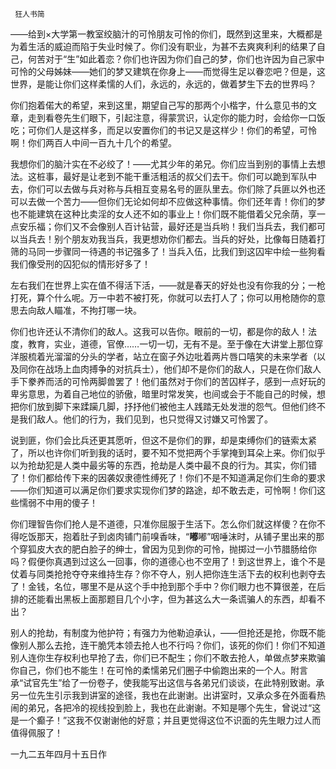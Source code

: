      狂人书简 

   ——给到×大学第一教室绞脑汁的可怜朋友可怜的你们，既然到这里来，大概都是为着生活的威迫而陷于失业时候了。你们没有职业，为甚不去爽爽利利的结果了自己，何苦对于“生”如此着恋？你们也许因为你们自己的梦，你们也许因为自己家中可怜的父母姊妹——她们的梦又建筑在你身上——而觉得生足以眷恋吧？但是，这世界，是能让你们这样柔懦的人们，永远的，永远的，做着梦生下去的世界吗？

   你们抱着偌大的希望，来到这里，期望自己写的那两个小楷字，什么意见书的文章，走到看卷先生们眼下，引起注意，得蒙赏识，认定你的能力时，会给你一口饭吃；可你们人是这样多，而足以安置你们的书记又是这样少！你们的希望，可怜啊！你们两百人中间一百九十几个的希望。

   我想你们的脑汁实在不必绞了！——尤其少年的弟兄。你们应当到别的事情上去想法。这桩事，最好是让老到不能干重活粗活的叔父们去干。你们可以跪到军队中去，你们可以去做与兵对称与兵相互变易名号的匪队里去。你们除了兵匪以外也还可以去做一个苦力——但你们无论如何却不应做这种事情。你们还年青！你们的梦也不能建筑在这种比卖淫的女人还不如的事业上！你们既不能借着父兄余荫，享一点安乐福；你们又不会像别人百计钻营，最好还是当兵哟！我们当兵去，我们都可以当兵去！别个朋友劝我当兵，我更想劝你们都去。当兵的好处，比像每日随着打筛的马同一步骤同一待遇的书记强多了！当兵入伍，比我们到这囚牢中绘一些狗看我们像受刑的囚犯似的情形好多了！

   左右我们在世界上实在值不得活下活，——就是春天的好处也没有你我的分；一枪打死，算个什么呢。万一中若不被打死，你就可以去打人了；你可以用枪随你的意思去向敌人瞄准，不拘打哪一块。

   你们也许还认不清你们的敌人。这我可以告你。眼前的一切，都是你的敌人！法度，教育，实业，道德，官僚……一切一切，无有不是。至于像在大讲堂上那位穿洋服梳着光溜溜的分头的学者，站立在窗子外边吡着两片唇口嘻笑的未来学者（以及同你在战场上血肉搏争的对抗兵士），他们却不是你们的敌人，只是在你们敌人手下豢养而活的可怜两脚兽罢了！他们虽然对于你们的苦囚样子，感到一点好玩的卑劣意思，为着自己地位的骄傲，暗里时常发笑，也间或会于不能自己的时候，想把你们放到脚下来蹂躏几脚，抒抒他们被他主人践踏无处发泄的怨气。但他们终不是我们敌人。他们的行为，我们见到，也只觉得又讨嫌又可怜罢了。

   说到匪，你们会比兵还更其愿听，但这不是你们的罪，却是束缚你们的链索太紧了，所以也许你们听到我的话时，要不知不觉把两个手掌掩到耳朵上来。你们似乎以为抢劫犯是人类中最劣等的东西，抢劫是人类中最不良的行为。其实，你们错了！你们都给传下来的因袭奴隶德性缚死了！你们不是不知道满足你们生命的要求——你们知道可以满足你们要求实现你们梦的路途，却不敢去走，可怜啊！你们这些懦弱不中用的傻子！

   你们理智告你们抢人是不道德，只准你屈服于生活下。怎么你们就这样傻？在你不得吃饭那天，抱着肚子到卤肉铺门前嗅香味，“**嘟**嘟”咽唾沫时，从铺子里出来的那个穿狐皮大衣的肥白脸子的绅士，曾因为见到你的可怜，抛掷过一小节腊肠给你吗？假便你真遇到过这么一回事，你的道德心也不空用了！到这世界上，谁个不是仗着与同类抢抢夺夺来维持生存？你不夺人，别人把你连生活下去的权利也剥夺去了！金钱，名位，哪里不是从这个手中抢到那个手中？你们眼力也不算很差，在后排的还能看出黑板上面那题目几个小字，但为甚这么大一条谎骗人的东西，却看不出？

   别人的抢劫，有制度为他护符；有强力为他勒迫承认，——但抢还是抢，你既不能像别人那么去抢，连干脆凭本领去抢人也不行吗？你们，该死的你们！你们不知道别人连你生存权利也早抢了去，你们已不配生；你们不敢去抢人，单做点梦来欺骗你自己，你们也不能生！在可怜的柔懦弟兄们圈子中偷跑出来的一个人。附言承“试官先生”给了一份卷子，使我能写出这信与各弟兄们谈谈，在此特别致谢。承另一位先生引示我到讲室的途径，我也在此谢谢。出讲室时，又承众多在外面看热闹的弟兄，各把冷的视线投到脸上，我也在此谢谢。不知是哪个先生，曾说过“这是一个癫子！”这我不仅谢谢他的好意；并且更觉得这位不识面的先生眼力过人而值得佩服了！

   一九二五年四月十五日作

